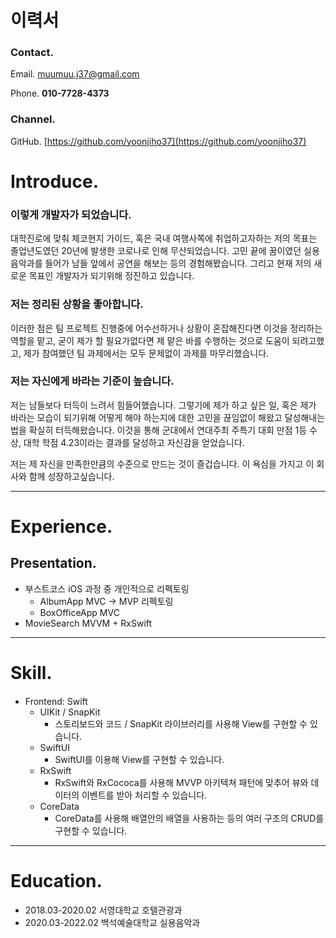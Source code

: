 # 이력서
####

### Contact.

Email. muumuu.j37@gmail.com

Phone. **010-7728-4373**

### Channel.

GitHub. [https://github.com/yoonjiho37](https://github.com/yoonjiho37)


# Introduce.
####

### 이렇게 개발자가 되었습니다.

대학진로에 맞춰 체코현지 가이드, 혹은 국내 여행사쪽에 취업하고자하는 저의 목표는 졸업년도였던 20년에 발생한 코로나로 인해 무산되었습니다. 고민 끝에 꿈이였던 실용음악과를 들어가 남들 앞에서 공연을 해보는 등의 경험해봤습니다. 그리고 현재 저의 새로운 목표인 개발자가 되기위해 정진하고 있습니다.

### **저는 정리된 상황을 좋아합니다.**

이러한 점은 팀 프로젝트 진행중에 어수선하거나 상황이 혼잡해진다면 이것을 정리하는 역할을 맡고, 굳이 제가 할 필요가없다면 제 맡은 바를 수행하는 것으로 도움이 되려고했고, 제가 참여했던 팀 과제에서는 모두 문제없이 과제를 마무리했습니다.

### **저는 자신에게 바라는 기준이 높습니다.**

저는 남들보다 터득이 느려서 힘들어했습니다. 그렇기에 제가 하고 싶은 일, 혹은 제가 바라는 모습이 되기위해 어떻게 해야 하는지에 대한 고민을 끊임없이 해왔고 달성해내는 법을 확실히 터득해왔습니다. 이것을 통해 군대에서 연대주최 주특기 대회 만점 1등 수상, 대학 학점 4.23이라는 결과를 달성하고 자신감을 얻었습니다.

저는 제 자신을 만족한만큼의 수준으로 만드는 것이 즐겁습니다. 이 욕심을 가지고 이 회사와 함께 성장하고싶습니다.

---

# Experience.
####


## Presentation.

- 부스트코스 iOS 과정 중 개인적으로 리펙토링
    - AlbumApp MVC → MVP 리펙토링
    - BoxOfficeApp MVC
- MovieSearch MVVM + RxSwift

---

# Skill.
####


- Frontend: Swift
    - UIKit / SnapKit
        - 스토리보드와 코드 / SnapKit 라이브러리를 사용해 View를 구현할 수 있습니다.
    - SwiftUI
        - SwiftUI를 이용해 View를 구현할 수 있습니다.
    - RxSwift
        - RxSwift와 RxCococa를 사용해 MVVP 아키텍쳐 패턴에 맞추어 뷰와 데이터의 이벤트를 받아 처리할 수 있습니다.
    - CoreData
        - CoreData를 사용해 배열안의 배열을 사용하는 등의 여러 구조의 CRUD를 구현할 수 있습니다.
    

---

# Education.
####


- 2018.03-2020.02 서영대학교 호텔관광과
- 2020.03-2022.02 백석예술대학교 실용음악과

